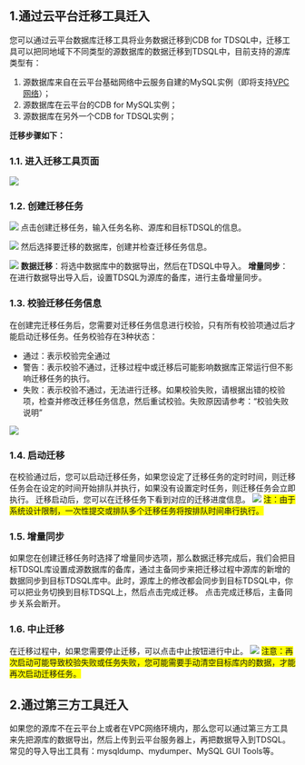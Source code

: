 ## 1.通过云平台迁移工具迁入
您可以通过云平台数据库迁移工具将业务数据迁移到CDB for TDSQL中，迁移工具可以把同地域下不同类型的源数据库的数据迁移到TDSQL中，目前支持的源库类型有：
1. 源数据库来自在云平台基础网络中云服务自建的MySQL实例（即将支持[VPC网络](/doc/product/215/%E4%BA%A7%E5%93%81%E6%A6%82%E8%BF%B0)）；
2. 源数据库在云平台的CDB for MySQL实例；
3. 源数据库在另外一个CDB for TDSQL实例；

**迁移步骤如下：**
### 1.1. 进入迁移工具页面
![](//mccdn.qcloud.com/img56835f031e53b.png)

### 1.2. 创建迁移任务
![](//mccdn.qcloud.com/img56835f3f5fe77.png)
点击创建迁移任务，输入任务名称、源库和目标TDSQL的信息。

![](//mccdn.qcloud.com/img56835f611f583.png)
然后选择要迁移的数据库，创建并检查迁移任务信息。

![](//mccdn.qcloud.com/img56835f91aec32.png)
**数据迁移**：将选中数据库中的数据导出，然后在TDSQL中导入。
**增量同步**：在进行数据导出导入后，设置TDSQL为源库的备库，进行主备增量同步。

### 1.3. 校验迁移任务信息
在创建完迁移任务后，您需要对迁移任务信息进行校验，只有所有校验项通过后才能启动迁移任务。任务校验存在3种状态：
- 通过：表示校验完全通过
- 警告：表示校验不通过，迁移过程中或迁移后可能影响数据库正常运行但不影响迁移任务的执行。
- 失败：表示校验不通过，无法进行迁移。如果校验失败，请根据出错的校验项，检查并修改迁移任务信息，然后重试校验。失败原因请参考：“校验失败说明”

![](//mccdn.qcloud.com/img56837a4d5ead6.png)

### 1.4. 启动迁移
在校验通过后，您可以启动迁移任务，如果您设定了迁移任务的定时时间，则迁移任务会在设定的时间开始排队并执行，如果没有设置定时任务，则迁移任务会立即执行。
迁移启动后，您可以在迁移任务下看到对应的迁移进度信息。
![](//mccdn.qcloud.com/img56837a6d2a476.png)
<span style="background-color:#FFFF00">注：由于系统设计限制，一次性提交或排队多个迁移任务将按排队时间串行执行。</span>

### 1.5. 增量同步
如果您在创建迁移任务时选择了增量同步选项，那么数据迁移完成后，我们会把目标TDSQL库设置成源数据库的备库，通过主备同步来把迁移过程中源库的新增的数据同步到目标TDSQL库中。此时，源库上的修改都会同步到目标TDSQL中，你可以把业务切换到目标TDSQL上，然后点击完成迁移。
点击完成迁移后，主备同步关系会断开。

### 1.6. 中止迁移
在迁移过程中，如果您需要停止迁移，可以点击中止按钮进行中止。
![](//mccdn.qcloud.com/img56837a93c69e0.png)
<span style="background-color:#FFFF00">注意：再次启动可能导致校验失败或任务失败，您可能需要手动清空目标库内的数据，才能再次启动迁移任务。</span>

## 2.通过第三方工具迁入
如果您的源库不在云平台上或者在VPC网络环境内，那么您可以通过第三方工具来先把源库的数据导出，然后上传到云平台服务器上，再把数据导入到TDSQL。
常见的导入导出工具有：mysqldump、mydumper、MySQL GUI Tools等。
